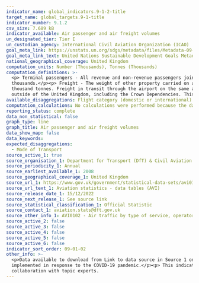 ```yaml
---
indicator_name: global_indicators.9-1-2-title
target_name: global_targets.9-1-title
indicator_number: 9.1.2
csv_size: 7.689 kB
indicator_available: Air passenger and air freight volumes
un_designated_tier: Tier I
un_custodian_agency: International Civil Aviation Organization (ICAO)
goal_meta_link: https://unstats.un.org/sdgs/metadata/files/Metadata-09-01-02.pdf
goal_meta_link_text: United Nations Sustainable Development Goals Metadata (PDF 375 KB)
national_geographical_coverage: United Kingdom
computation_units: Number (Thousands), Tonnes (Thousands)
computation_definitions: >-
  <p> Terminal passengers - All revenue and non-revenue passengers joining or leaving an aircraft at a United Kingdom airport. The terminal passenger figures displayed on this page are presented as the number of terminal passengers (arrivals and departures) at UK reporting airports in
  thousands.</p><p> Freight - The weight of other property carried on an aircraft excluding mail and passengers’ and crews’ permitted baggage. The freight figures displayed on this page are presented as the amount of freight handled (set down and picked up) at UK reporting airports in
  thousand tonnes. Freight in transit through the airport on the same aircraft is excluded.</p><p> Domestic services - Services flown entirely within the United Kingdom, excluding the Crown Dependencies.</p><p> International services - Services flown between the United Kingdom and places
  outside of the United Kingdom, including the Crown Dependencies. This includes traffic to and, or from oil rigs.</p>
available_disaggregations: Flight category (domestic or international)
computation_calculations: No calculations were performed because the data is readily available in the required format from the source.
reporting_status: complete
data_non_statistical: false
graph_type: line
graph_title: Air passenger and air freight volumes
data_show_map: false
data_keywords:
expected_disaggregations:
  - Mode of Transport
source_active_1: true
source_organisation_1: Department for Transport (DfT) & Civil Aviation Authority
source_periodicity_1: Annual
source_earliest_available_1: 2008
source_geographical_coverage_1: United Kingdom
source_url_1: https://www.gov.uk/government/statistical-data-sets/avi01-traffic-passenger-numbers-mode-of-travel-to-airport
source_url_text_1: Aviation statistics - data tables (AVI)
source_release_date_1: 15/12/2022
source_next_release_1: See source link
source_statistical_classification_1: Official Statistic 
source_contact_1: aviation.stats@dft.gov.uk
source_other_info_1: AVI0102 - Air traffic by type of service, operator and airport (ODS, 38.6KB)
source_active_2: false
source_active_3: false
source_active_4: false
source_active_5: false
source_active_6: false
indicator_sort_order: 09-01-02
other_info: >-
  <p>Data available to download from Link to data source in Source 1 only goes back to 2011.</p><p>The data presented on this page excludes air-taxi operations, the Channel Islands and Isle of Man airports. </p><p> Figures for 2020 and 2021 were impacted by the travel restrictions
  implemented in response to the COVID-19 pandemic.</p><p> This indicator is being used as an approximation of the UN SDG Indicator. Where possible, we will work to identify or develop UK data to meet the global indicator specification. This indicator has not been identified in
  collaboration with topic experts.
---
```

